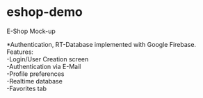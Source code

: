 # eshop-demo
E-Shop Mock-up  
  
*Authentication, RT-Database implemented with Google Firebase.  
Features:  
-Login/User Creation screen  
-Authentication via E-Mail  
-Profile preferences  
-Realtime database  
-Favorites tab  
  
  

